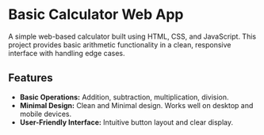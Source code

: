 # Basic Calculator Web App

A simple web-based calculator built using HTML, CSS, and JavaScript. This project provides basic arithmetic functionality in a clean, responsive interface with handling edge cases.

## Features

- **Basic Operations:** Addition, subtraction, multiplication, division.
- **Minimal Design:** Clean and Minimal design. Works well on desktop and mobile devices.
- **User-Friendly Interface:** Intuitive button layout and clear display.


